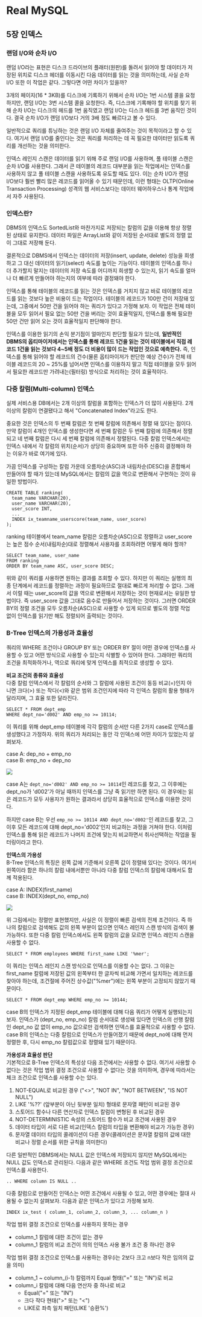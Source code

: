 # Real MySQL
## 5장 인덱스
### 랜덤 I/O와 순차 I/O
랜덤 I/O라는 표현은 디스크 드라이브의 플래터(원판)를 돌려서 읽어야 할 데이터가 저장된 위치로 디스크 헤더를 이동시킨 다음 데이터를 읽는 것을 의미하는데,
사실 순차 I/O 또한 이 작업은 같다. 그렇다면 어떤 차이가 있을까?

3개의 페이지(16 * 3KB)를 디스크에 기록하기 위해서 순차 I/O는 1번 시스템 콜을 요청하지만, 랜덤 I/O는 3번 시스템 콜을 요청한다.
즉, 디스크에 기록해야 할 위치를 찾기 위해 순차 I/O는 디스크의 헤드를 1번 움직였고 랜덤 I/O는 디스크 헤드를 3번 움직인 것이다. 결국 순차 I/O가 랜덤 I/O보다
거의 3배 정도 빠르다고 볼 수 있다.

일반적으로 쿼리를 튜닝하는 것은 랜덤 I/O 자체를 줄여주는 것이 목적이라고 할 수 있다. 여기서 랜덤 I/O를 줄인다는 것은 쿼리를 처리하는 데 꼭 필요한 데이터만
읽도록 쿼리를 개선하는 것을 의미한다.

인덱스 레인지 스캔은 데이터를 읽기 위해 주로 랜덤 I/O를 사용하며, 풀 테이블 스캔은 순차 I/O를 사용한다. 그래서 큰 테이블의 레코드 대부분을 읽는 작업에서는
인덱스를 사용하지 않고 풀 테이블 스캔을 사용하도록 유도할 때도 있다. 이는 순차 I/O가 랜덤 I/O보다 훨씬 빨리 많은 레코드를 읽어올 수 있기 때문인데, 이런 형태는
OLTP(Online Transaction Processing) 성격의 웹 서비스보다는 데이터 웨어하우스나 통계 작업에서 자주 사용된다.

### 인덱스란?
DBMS의 인덱스도 SortedList와 마찬가지로 저장되는 칼럼의 값을 이용해 항상 정렬된 상태로 유지한다. 데이터 파일은 ArrayList와 같이 저장된 순서대로
별도의 정렬 없이 그대로 저장해 둔다.

결론적으로 DBMS에서 인덱스는 데이터의 저장(insert, update, delete) 성능을 희생하고 그 대신 데이터의 읽기(select) 속도를 높이는 기능이다.
테이블의 인덱스를 하나 더 추가할지 말지는 데이터의 저장 속도를 어디까지 희생할 수 있는지, 읽기 속도를 얼마나 더 빠르게 만들어야 하는지의 여부에 따라
결정돼야 한다.

인덱스를 통해 테이블의 레코드를 읽는 것은 인덱스를 거치지 않고 바로 테이블의 레코드를 읽는 것보다 높은 비용이 드는 작업이다. 테이블의 레코드가 100만 건이
저장돼 있는데, 그중에서 50만 건을 읽어야 하는 쿼리가 있다고 가정해 보자. 이 작업은 전체 테이블을 모두 읽어서 필요 없는 50만 건을 버리는 것이 효율적일지,
인덱스를 통해 필요한 50만 건만 읽어 오는 것이 효율적일지 판단해야 한다.

인덱스를 이용한 읽기의 손익 분기점이 얼마인지 판단할 필요가 있는데, **일반적인 DBMS의 옵티마이저에서는 인덱스를 통해 레코드 1건을 읽는 것이 테이블에서
직접 레코드 1건을 읽는 것보다 4~5배 정도 더 비용이 많이 드는 작업인 것으로 예측한다.** 즉, 인덱스를 통해 읽어야 할 레코드의 건수(물론 옵티마이저가 판단한
예상 건수)가 전체 테이블 레코드의 20 ~ 25%를 넘어서면 인덱스를 이용하지 말고 직접 테이블을 모두 읽어서 필요한 레코드만 가려내는(필터링) 방식으로 처리하는 것이 효율적이다.

### 다중 칼럼(Multi-column) 인덱스
실제 서비스용 DB에서는 2개 이상의 칼럼을 포함하는 인덱스가 더 많이 사용된다. 2개 이상의 칼럼이 연결됐다고 해서 "Concatenated Index"라고도 한다.

중요한 것은 인덱스의 두 번째 칼럼은 첫 번째 칼럼에 의존해서 정렬 돼 있다는 점이다. 만약 칼럼이 4개인 인덱스를 생성한다면 세 번째 칼럼은 두 번째 칼럼에
의존해서 정렬되고 네 번째 칼럼은 다시 세 번째 칼럼에 의존해서 정렬된다. 다중 칼럼 인덱스에서는 인덱스 내에서 각 칼럼의 위치(순서)가 상당히 중요하며 또한
아주 신중히 결정해야 하는 이유가 바로 여기에 있다.

가끔 인덱스를 구성하는 칼럼 가운데 오름차순(ASC)과 내림차순(DESC)을 혼합해서 만들어야 할 때가 있는데 MySQL에서는 칼럼의 값을 역으로 변환해서
구현하는 것이 유일한 방법이다.
```
CREATE TABLE ranking(
  team_name VARCHAR(20),
  user_name VARCHAR(20),
  user_score INT,
  ...
  INDEX ix_teamname_userscore(team_name, user_score)
);
```
ranking 테이블에서 team_name 칼럼은 오름차순(ASC)으로 정렬하고 user_score는 높은 점수 순서(내림차순)대로 정렬해서 사용자를 조회하려면
어떻게 해야 할까?

```
SELECT team_name, user_name
FROM ranking
ORDER BY team_name ASC, user_score DESC;
```
위와 같이 쿼리를 사용하면 원하는 결과를 조회할 수 있다. 하지만 이 쿼리는 실행의 최종 단계에서 레코드를 정렬하는 과정이 필요하므로 절대로 빠르게 처리할 수 없다.
그래서 이럴 때는 user_score의 값을 역으로 변환해서 저장하는 것이 현재로서는 유일한 방법이다. 즉 user_score 값을 그대로 음수로 만들어서 저장하는 것이다.
그러면 ORDER BY의 정렬 조건을 모두 오름차순(ASC)으로 사용할 수 있게 되므로 별도의 정렬 작업 없이 인덱스를 읽기만 해도 정렬되어 출력되는 것이다.

### B-Tree 인덱스의 가용성과 효율성
쿼리의 WHERE 조건이나 GROUP BY 또는 ORDER BY 절이 어떤 경우에 인덱스를 사용할 수 있고 어떤 방식으로 사용할 수 있는지 식별할 수 있어야 한다.
그래야만 쿼리의 조건을 최적화하거나, 역으로 쿼리에 맞게 인덱스를 최적으로 생성할 수 있다.

**비교 조건의 종류와 효율성**<br>
다중 칼럼 인덱스에서 각 칼럼의 순서와 그 칼럼에 사용된 조건이 동등 비교(=)인지 아니면 크다(>) 또는 작다(<)와 같은 범위 조건인지에 따라 각 인덱스
칼럼의 활용 형태가 달라지며, 그 효율 또한 달라진다.
```
SELECT * FROM dept_emp
WHERE dept_no='d002' AND emp_no >= 10114;
```
이 쿼리를 위해 dept_emp 테이블에 각각 칼럼의 순서만 다른 2가지 case로 인덱스를 생성했다고 가정하자. 위의 쿼리가 처리되는 동안 각 인덱스에
어떤 차이가 있었는지 살펴보자.

case A: dep_no + emp_no<br>
case B: emp_no + dep_no<br>

![](/assets/realmysql_index1.jpeg)

case A는 `dept_no='d002' AND emp_no >= 10114`인 레코드를 찾고, 그 이후에는 dept_no가 'd002'가 아닐 때까지 인덱스를 그냥 죽 읽기만 하면 된다.
이 경우에는 읽은 레코드가 모두 사용자가 원하는 결과라서 상당히 효율적으로 인덱스를 이용한 것이다.

하지만 case B는 우선 `emp_no >= 10114 AND dept_no='d002'`인 레코드를 찾고, 그 이후 모든 레코드에 대해 dept_no='d002'인지 비교하는
과정을 거쳐야 한다. 이처럼 인덱스를 통해 읽은 레코드가 나머지 조건에 맞는지 비교하면서 취사선택하는 작업을 필터링이라고 한다.

**인덱스의 가용성**<br>
B-Tree 인덱스의 특징은 왼쪽 값에 기준해서 오른쪽 값이 정렬돼 있다는 것이다. 여기서 왼쪽이라 함은 하나의 칼럼 내에서뿐만 아니라 다중 칼럼 인덱스의 칼럼에
대해서도 함께 적용된다.

case A: INDEX(first_name)<br>
case B: INDEX(dept_no, emp_no)<br>

![](/assets/realmysql_index2.jpeg)

위 그림에서는 정렬만 표현했지만, 사실은 이 정렬이 빠른 검색의 전제 조건이다. 즉 하나의 칼럼으로 검색해도 값의 왼쪽 부분이 없으면 인덱스 레인지 스캔
방식의 검색이 불가능하다. 또한 다중 칼럼 인덱스에서도 왼쪽 칼럼의 값을 모르면 인덱스 레인지 스캔을 사용할 수 없다.

```
SELECT * FROM employees WHERE first_name LIKE '%mer';
```
이 쿼리는 인덱스 레인지 스캔 방식으로 인덱스를 이용할 수는 없다. 그 이유는 first_name 칼럼에 저장된 값의 왼쪽부터 한 글자씩 비교해 가면서
일치하는 레코드를 찾아야 하는데, 조건절에 주어진 상수값("%mer")에는 왼쪽 부분이 고정되지 않았기 때문이다.

```
SELECT * FROM dept_emp WHERE emp_no >= 10144;
```
case B의 인덱스가 지정된 dept_emp 테이블에 대해 다음 쿼리가 어떻게 실행되는지 보자.
인덱스가 (dept_no, emp_no) 칼럼 순서대로 생성돼 있다면 인덱스의 선행 칼럼인 dept_no 값 없이 emp_no 값으로만 검색하면 인덱스를 효율적으로 사용할
수 없다. case B의 인덱스는 다중 칼럼으로 인덱스가 만들어졌기 때문에 dept_no에 대해 먼저 정렬한 후, 다시 emp_no 칼럼값으로 정렬돼 있기 때문이다.

**가용성과 효율성 판단**<br>
기본적으로 B-Tree 인덱스의 특성상 다음 조건에서는 사용할 수 없다. 여기서 사용할 수 없다는 것은 작업 범위 결정 조건으로 사용할 수 없다는 것을 의미하며,
경우에 따라서는 체크 조건으로 인덱스를 사용할 수는 있다.

1. NOT-EQUAL로 비교된 경우 ("<>", "NOT IN", "NOT BETWEEN", "IS NOT NULL")
2. LIKE '%??' (앞부분이 아닌 뒷부분 일치) 형태로 문자열 패턴이 비교된 경우
3. 스토어드 함수나 다른 연산자로 인덱스 칼럼이 변형된 후 비교된 경우
4. NOT-DETERMINISTIC 속성의 스토어드 함수가 비교 조건에 사용된 경우
5. 데이터 타입이 서로 다른 비교(인덱스 칼럼의 타입을 변환해야 비교가 가능한 경우)
6. 문자열 데이터 타입의 콜레이션이 다른 경우(콜레이션은 문자열 칼럼의 값에 대한 비교나 정렬 순서를 위한 규칙을 의미한다)

다른 일반적인 DBMS에서는 NULL 값은 인덱스에 저장되지 않지만 MySQL에서는 NULL 값도 인덱스로 관리된다. 다음과 같은 WHERE 조건도 작업 범위 결정
조건으로 인덱스를 사용한다.
```
.. WHERE column IS NULL ..
```

다중 칼럼으로 만들어진 인덱스는 어떤 조건에서 사용될 수 있고, 어떤 경우에는 절대 사용될 수 없는지 살펴보자. 다음과 같은 인덱스가 있다고 가정해 보자.
```
INDEX ix_test ( column_1, column_2, column_3, ... column_n )
```
작업 범위 결정 조건으로 인덱스를 사용하지 못하는 경우
- column_1 칼럼에 대한 조건이 없는 경우
- column_1 칼럼의 비교 조건이 의의 인덱스 사용 불가 조건 중 하나인 경우

작업 범위 결정 조건으로 인덱스를 사용하는 경우(i는 2보다 크고 n보다 작은 임의의 값을 의미)
- column_1 ~ column_(i-1) 칼럼까지 Equal 형태("=" 또는 "IN")로 비교
- column_i 칼럼에 대해 다음 연산자 중 하나로 비교
  - Equal("=" 또는 "IN")
  - 크다 작다 현태(">" 또는 "<")
  - LIKE로 좌측 일치 패턴(LIKE '승환%')


